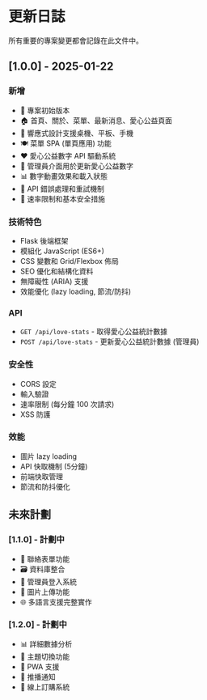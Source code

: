 # 更新日誌

所有重要的專案變更都會記錄在此文件中。

## [1.0.0] - 2025-01-22

### 新增
- 🎉 專案初始版本
- 🏠 首頁、關於、菜單、最新消息、愛心公益頁面
- 📱 響應式設計支援桌機、平板、手機
- 🍽️ 菜單 SPA (單頁應用) 功能
- ❤️ 愛心公益數字 API 驅動系統
- 🔐 管理員介面用於更新愛心公益數字
- 📊 數字動畫效果和載入狀態
- 🔄 API 錯誤處理和重試機制
- 🚀 速率限制和基本安全措施

### 技術特色
- Flask 後端框架
- 模組化 JavaScript (ES6+)
- CSS 變數和 Grid/Flexbox 佈局
- SEO 優化和結構化資料
- 無障礙性 (ARIA) 支援
- 效能優化 (lazy loading, 節流/防抖)

### API
- `GET /api/love-stats` - 取得愛心公益統計數據
- `POST /api/love-stats` - 更新愛心公益統計數據 (管理員)

### 安全性
- CORS 設定
- 輸入驗證
- 速率限制 (每分鐘 100 次請求)
- XSS 防護

### 效能
- 圖片 lazy loading
- API 快取機制 (5分鐘)
- 前端快取管理
- 節流和防抖優化

## 未來計劃

### [1.1.0] - 計劃中
- 📧 聯絡表單功能
- 🗃️ 資料庫整合
- 🔐 管理員登入系統
- 📸 圖片上傳功能
- 🌐 多語言支援完整實作

### [1.2.0] - 計劃中
- 📊 詳細數據分析
- 🎨 主題切換功能
- 📱 PWA 支援
- 🔔 推播通知
- 🛒 線上訂購系統
